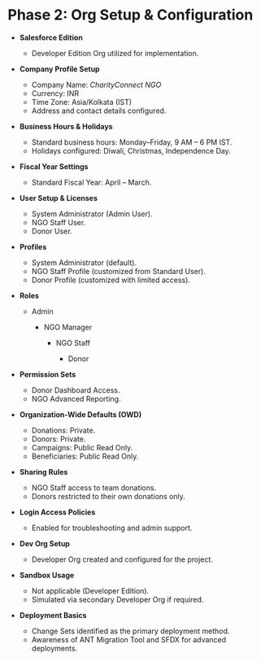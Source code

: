 # Phase 2: Org Setup & Configuration

* **Salesforce Edition**

  * Developer Edition Org utilized for implementation.

* **Company Profile Setup**

  * Company Name: *CharityConnect NGO*
  * Currency: INR
  * Time Zone: Asia/Kolkata (IST)
  * Address and contact details configured.

* **Business Hours & Holidays**

  * Standard business hours: Monday–Friday, 9 AM – 6 PM IST.
  * Holidays configured: Diwali, Christmas, Independence Day.

* **Fiscal Year Settings**

  * Standard Fiscal Year: April – March.

* **User Setup & Licenses**

  * System Administrator (Admin User).
  * NGO Staff User.
  * Donor User.

* **Profiles**

  * System Administrator (default).
  * NGO Staff Profile (customized from Standard User).
  * Donor Profile (customized with limited access).

* **Roles**

  * Admin

    * NGO Manager

      * NGO Staff

        * Donor

* **Permission Sets**

  * Donor Dashboard Access.
  * NGO Advanced Reporting.

* **Organization-Wide Defaults (OWD)**

  * Donations: Private.
  * Donors: Private.
  * Campaigns: Public Read Only.
  * Beneficiaries: Public Read Only.

* **Sharing Rules**

  * NGO Staff access to team donations.
  * Donors restricted to their own donations only.

* **Login Access Policies**

  * Enabled for troubleshooting and admin support.

* **Dev Org Setup**

  * Developer Org created and configured for the project.

* **Sandbox Usage**

  * Not applicable (Developer Edition).
  * Simulated via secondary Developer Org if required.

* **Deployment Basics**

  * Change Sets identified as the primary deployment method.
  * Awareness of ANT Migration Tool and SFDX for advanced deployments.

